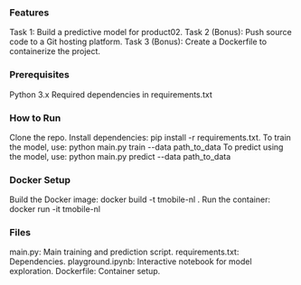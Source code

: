 ### Features

Task 1: Build a predictive model for product02.
Task 2 (Bonus): Push source code to a Git hosting platform.
Task 3 (Bonus): Create a Dockerfile to containerize the project.

### Prerequisites
Python 3.x
Required dependencies in requirements.txt


### How to Run
Clone the repo.
Install dependencies: pip install -r requirements.txt.
To train the model, use: python main.py train --data path_to_data
To predict using the model, use: python main.py predict --data path_to_data

### Docker Setup
Build the Docker image: docker build -t tmobile-nl .
Run the container: docker run -it tmobile-nl

### Files
main.py: Main training and prediction script.
requirements.txt: Dependencies.
playground.ipynb: Interactive notebook for model exploration.
Dockerfile: Container setup.
